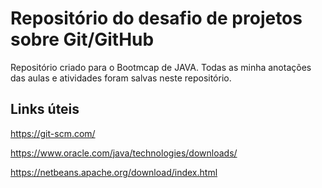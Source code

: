 # Repositório do desafio de projetos sobre Git/GitHub
Repositório criado para o Bootmcap de JAVA.
Todas as minha anotações das aulas e atividades foram salvas neste repositório.


## Links úteis 
https://git-scm.com/ 

https://www.oracle.com/java/technologies/downloads/

https://netbeans.apache.org/download/index.html

